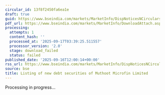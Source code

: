 ```yaml
---
circular_id: 13f8f2450fa6ea1e
draft: true
guid: https://www.bseindia.com/markets/MarketInfo/DispNoticesNCirculars.aspx?Noticeid={62E35F74-7E86-4B85-B78B-EA2EBCE1D9C6}&noticeno=20250916-49&dt=09/16/2025&icount=49&totcount=79&flag=0
pdf_url: https://www.bseindia.com/markets/MarketInfo/DownloadAttach.aspx?id=20250916-49&attachedId=
processing:
  attempts: 1
  content_hash: ''
  processed_at: '2025-09-17T03:39:25.511557'
  processor_version: '2.0'
  stage: download_failed
  status: failed
published_date: '2025-09-16T12:00:14+00:00'
rss_url: https://www.bseindia.com/markets/MarketInfo/DispNoticesNCirculars.aspx?Noticeid={62E35F74-7E86-4B85-B78B-EA2EBCE1D9C6}&noticeno=20250916-49&dt=09/16/2025&icount=49&totcount=79&flag=0
source: bse
title: Listing of new debt securities of Muthoot Microfin Limited
---
```


Processing in progress...